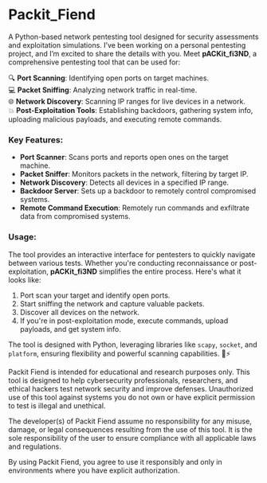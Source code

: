 # Packit_Fiend
A Python-based network pentesting tool designed for security assessments and exploitation simulations.
I’ve been working on a personal pentesting project, and I’m excited to share the details with you. Meet **pACKit_fi3ND**, a comprehensive pentesting tool that can be used for:

🔍 **Port Scanning**: Identifying open ports on target machines.  
💻 **Packet Sniffing**: Analyzing network traffic in real-time.  
🌐 **Network Discovery**: Scanning IP ranges for live devices in a network.  
💥 **Post-Exploitation Tools**: Establishing backdoors, gathering system info, uploading malicious payloads, and executing remote commands.

### Key Features:
- **Port Scanner**: Scans ports and reports open ones on the target machine.  
- **Packet Sniffer**: Monitors packets in the network, filtering by target IP.  
- **Network Discovery**: Detects all devices in a specified IP range.  
- **Backdoor Server**: Sets up a backdoor to remotely control compromised systems.  
- **Remote Command Execution**: Remotely run commands and exfiltrate data from compromised systems.

### Usage:
The tool provides an interactive interface for pentesters to quickly navigate between various tests. Whether you're conducting reconnaissance or post-exploitation, **pACKit_fi3ND** simplifies the entire process. Here's what it looks like:

1. Port scan your target and identify open ports.  
2. Start sniffing the network and capture valuable packets.  
3. Discover all devices on the network.  
4. If you're in post-exploitation mode, execute commands, upload payloads, and get system info.

The tool is designed with Python, leveraging libraries like `scapy`, `socket`, and `platform`, ensuring flexibility and powerful scanning capabilities. 🐍⚡


Packit Fiend is intended for educational and research purposes only. This tool is designed to help cybersecurity professionals, researchers, and ethical hackers test network security and improve defenses. Unauthorized use of this tool against systems you do not own or have explicit permission to test is illegal and unethical.

The developer(s) of Packit Fiend assume no responsibility for any misuse, damage, or legal consequences resulting from the use of this tool. It is the sole responsibility of the user to ensure compliance with all applicable laws and regulations.

By using Packit Fiend, you agree to use it responsibly and only in environments where you have explicit authorization.
